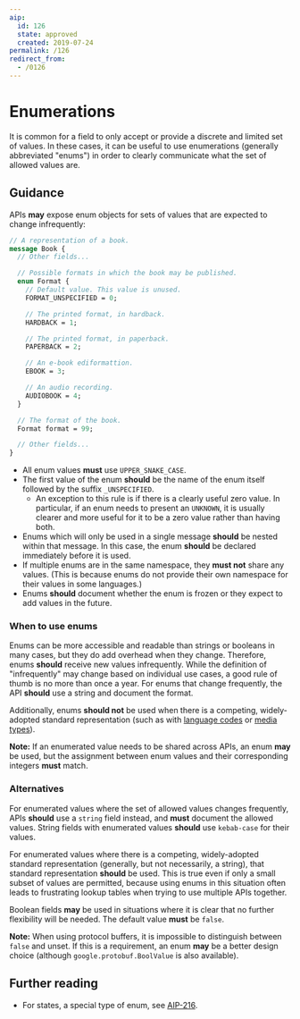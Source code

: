 ```yaml
---
aip:
  id: 126
  state: approved
  created: 2019-07-24
permalink: /126
redirect_from:
  - /0126
---
```


# Enumerations

It is common for a field to only accept or provide a discrete and limited set
of values. In these cases, it can be useful to use enumerations (generally
abbreviated "enums") in order to clearly communicate what the set of allowed
values are.

## Guidance

APIs **may** expose enum objects for sets of values that are expected to change
infrequently:

```proto
// A representation of a book.
message Book {
  // Other fields...

  // Possible formats in which the book may be published.
  enum Format {
    // Default value. This value is unused.
    FORMAT_UNSPECIFIED = 0;

    // The printed format, in hardback.
    HARDBACK = 1;

    // The printed format, in paperback.
    PAPERBACK = 2;

    // An e-book ediformattion.
    EBOOK = 3;

    // An audio recording.
    AUDIOBOOK = 4;
  }

  // The format of the book.
  Format format = 99;

  // Other fields...
}
```

- All enum values **must** use `UPPER_SNAKE_CASE`.
- The first value of the enum **should** be the name of the enum itself
  followed by the suffix `_UNSPECIFIED`.
  - An exception to this rule is if there is a clearly useful zero value. In
    particular, if an enum needs to present an `UNKNOWN`, it is usually clearer
    and more useful for it to be a zero value rather than having both.
- Enums which will only be used in a single message **should** be nested within
  that message. In this case, the enum **should** be declared immediately
  before it is used.
- If multiple enums are in the same namespace, they **must not** share any
  values. (This is because enums do not provide their own namespace for their
  values in some languages.)
- Enums **should** document whether the enum is frozen or they expect to add
  values in the future.

### When to use enums

Enums can be more accessible and readable than strings or booleans in many
cases, but they do add overhead when they change. Therefore, enums **should**
receive new values infrequently. While the definition of "infrequently" may
change based on individual use cases, a good rule of thumb is no more than once
a year. For enums that change frequently, the API **should** use a string and
document the format.

Additionally, enums **should not** be used when there is a competing,
widely-adopted standard representation (such as with [language codes][bcp-47]
or [media types][]).

**Note:** If an enumerated value needs to be shared across APIs, an enum
**may** be used, but the assignment between enum values and their corresponding
integers **must** match.

### Alternatives

For enumerated values where the set of allowed values changes frequently, APIs
**should** use a `string` field instead, and **must** document the allowed
values. String fields with enumerated values **should** use `kebab-case` for
their values.

For enumerated values where there is a competing, widely-adopted standard
representation (generally, but not necessarily, a string), that standard
representation **should** be used. This is true even if only a small subset of
values are permitted, because using enums in this situation often leads to
frustrating lookup tables when trying to use multiple APIs together.

Boolean fields **may** be used in situations where it is clear that no further
flexibility will be needed. The default value **must** be `false`.

**Note:** When using protocol buffers, it is impossible to distinguish between
`false` and unset. If this is a requirement, an enum **may** be a better design
choice (although `google.protobuf.BoolValue` is also available).

## Further reading

- For states, a special type of enum, see [AIP-216][].

[aip-216]: ./0216.md
[bcp-47]: https://en.wikipedia.org/wiki/IETF_language_tag
[media types]: https://en.wikipedia.org/wiki/Media_type
